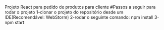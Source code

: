 Projeto React para pedido de produtos para cliente
#Passos a seguir para rodar o projeto
1-clonar o projeto do repositório desde um IDE(Recomendável: WebStorm)
2-rodar o seguinte comando: npm install
3-npm start